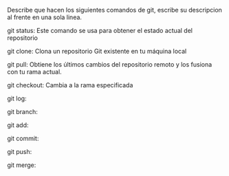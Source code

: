 Describe que hacen los siguientes comandos de git, escribe su descripcion al frente en una sola linea.

git status: Este comando se usa para obtener el estado actual del repositorio

git clone: Clona un repositorio Git existente en tu máquina local

git pull:  Obtiene los últimos cambios del repositorio remoto y los fusiona con tu rama actual.

git checkout: Cambia a la rama especificada

git log:

git branch:

git add:

git commit:

git push:

git merge:
